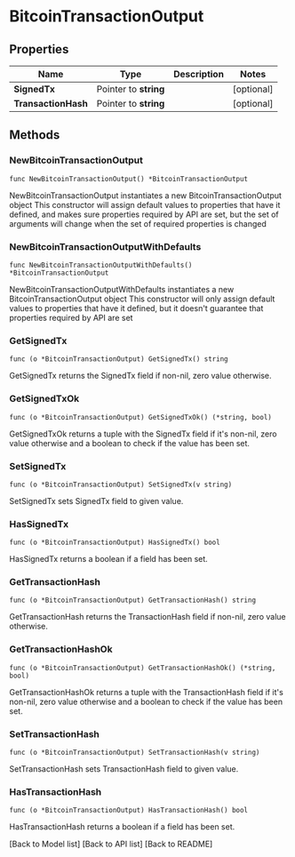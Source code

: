 # BitcoinTransactionOutput

## Properties

| Name                | Type                  | Description | Notes       |
| ------------------- | --------------------- | ----------- | ----------- |
| **SignedTx**        | Pointer to **string** |             | \[optional] |
| **TransactionHash** | Pointer to **string** |             | \[optional] |

## Methods

### NewBitcoinTransactionOutput

`func NewBitcoinTransactionOutput() *BitcoinTransactionOutput`

NewBitcoinTransactionOutput instantiates a new BitcoinTransactionOutput object This constructor will assign default values to properties that have it defined, and makes sure properties required by API are set, but the set of arguments will change when the set of required properties is changed

### NewBitcoinTransactionOutputWithDefaults

`func NewBitcoinTransactionOutputWithDefaults() *BitcoinTransactionOutput`

NewBitcoinTransactionOutputWithDefaults instantiates a new BitcoinTransactionOutput object This constructor will only assign default values to properties that have it defined, but it doesn't guarantee that properties required by API are set

### GetSignedTx

`func (o *BitcoinTransactionOutput) GetSignedTx() string`

GetSignedTx returns the SignedTx field if non-nil, zero value otherwise.

### GetSignedTxOk

`func (o *BitcoinTransactionOutput) GetSignedTxOk() (*string, bool)`

GetSignedTxOk returns a tuple with the SignedTx field if it's non-nil, zero value otherwise and a boolean to check if the value has been set.

### SetSignedTx

`func (o *BitcoinTransactionOutput) SetSignedTx(v string)`

SetSignedTx sets SignedTx field to given value.

### HasSignedTx

`func (o *BitcoinTransactionOutput) HasSignedTx() bool`

HasSignedTx returns a boolean if a field has been set.

### GetTransactionHash

`func (o *BitcoinTransactionOutput) GetTransactionHash() string`

GetTransactionHash returns the TransactionHash field if non-nil, zero value otherwise.

### GetTransactionHashOk

`func (o *BitcoinTransactionOutput) GetTransactionHashOk() (*string, bool)`

GetTransactionHashOk returns a tuple with the TransactionHash field if it's non-nil, zero value otherwise and a boolean to check if the value has been set.

### SetTransactionHash

`func (o *BitcoinTransactionOutput) SetTransactionHash(v string)`

SetTransactionHash sets TransactionHash field to given value.

### HasTransactionHash

`func (o *BitcoinTransactionOutput) HasTransactionHash() bool`

HasTransactionHash returns a boolean if a field has been set.

\[Back to Model list] \[Back to API list] \[Back to README]
